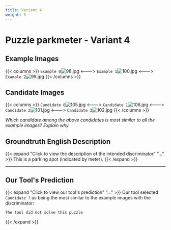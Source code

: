 ```yaml
---
title: Variant 4
weight: 3
---
```


# Puzzle parkmeter - Variant 4

## Example Images
{{< columns >}}
`Example 0`![98.jpg](/natscene_data/images/98.jpg)
<--->
`Example 1`![100.jpg](/natscene_data/images/100.jpg)
<--->
`Example 2`![99.jpg](/natscene_data/images/99.jpg)
{{< /columns >}}

## Candidate Images
{{< columns >}}
`Candidate 0`![105.jpg](/natscene_data/images/105.jpg)
<--->
`Candidate 1`![106.jpg](/natscene_data/images/106.jpg)
<--->
`Candidate 2`![101.jpg](/natscene_data/images/101.jpg)
<--->
`Candidate 3`![102.jpg](/natscene_data/images/102.jpg)
{{< /columns >}}

*Which candidate among the above candidates is most similar to all the example images? Explain why.*

## Groundtruth English Description

{{< expand "Click to view the description of the intended discriminator" "..." >}}
This is a parking spot (indicated by meter).
{{< /expand >}}

---



## Our Tool's Prediction

{{< expand "Click to view our tool's prediction" "..." >}}
Our tool selected `Candidate ?` as being the most similar to the example images with the discriminator:
```plaintext
The tool did not solve this puzzle
```
{{< /expand >}}
